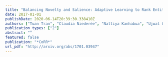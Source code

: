 ```yaml
---
title: "Balancing Novelty and Salience: Adaptive Learning to Rank Entities for Timeline Summarization of High-impact Events"
date: 2017-01-01
publishDate: 2020-06-14T20:39:30.338410Z
authors: ["Tuan Tran", "Claudia Niederée", "Nattiya Kanhabua", "Ujwal Gadiraju", "Avishek Anand"]
publication_types: ["2"]
abstract: ""
featured: false
publication: "*CoRR*"
url_pdf: "http://arxiv.org/abs/1701.03947"
---
```


